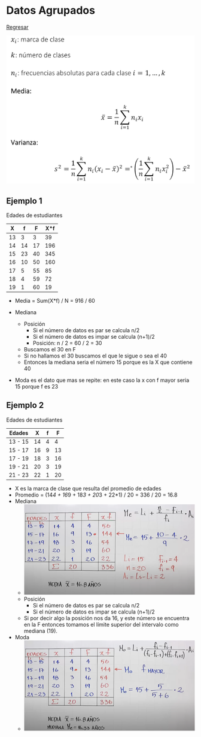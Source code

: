 # Datos Agrupados

[Regresar](../../README.md)

![Formulas](../images/resumen_agrupados.png "Formulas")

## Ejemplo 1

Edades de estudiantes

| X  | f  | F  | X*f |
|----|----|----|-----|
| 13 | 3  | 3  | 39  |
| 14 | 14 | 17 | 196 |
| 15 | 23 | 40 | 345 |
| 16 | 10 | 50 | 160 |
| 17 | 5  | 55 | 85  |
| 18 | 4  | 59 | 72  |
| 19 | 1  | 60 | 19  |

- Media = Sum(X*f) / N = 916 / 60
- Mediana
    - Posición
      - Si el número de datos es par se calcula n/2
      - Si el número de datos es impar se calcula (n+1)/2
      - Posición: n / 2 = 60 / 2 = 30
    - Buscamos el 30 en F
    - Si no hallamos el 30 buscamos el que le sigue o sea el 40
    - Entonces la mediana seria el número 15 porque es la X que contiene 40

- Moda es el dato que mas se repite: en este caso la x con f mayor seria 15
  porque f es 23

## Ejemplo 2

Edades de estudiantes

| Edades  | X   | f | F  |
|---------|-----|---|----|
| 13 - 15 | 14  | 4 | 4  |
| 15 - 17 | 16  | 9 | 13 |
| 17 - 19 | 18  | 3 | 16 |
| 19 - 21 | 20  | 3 | 19 |
| 21 - 23 | 22  | 1 | 20 |

- X es la marca de clase que resulta del promedio de edades
- Promedio = (14*4 + 16*9 + 18*3 + 20*3 + 22*1) / 20 = 336 / 20 = 16.8
- Mediana
  - ![Mediana](../images/mediana_agrupados_intervalos.png "Mediana")
  - Posición
    - Si el número de datos es par se calcula n/2
    - Si el número de datos es impar se calcula (n+1)/2
  - Si por decir algo la posición nos da 16, y este número se encuentra en la F
    entonces tomamos el límite superior del intervalo como mediana (19).
- Moda
  - ![Moda](../images/mode_grouped_interval.png "Moda")
